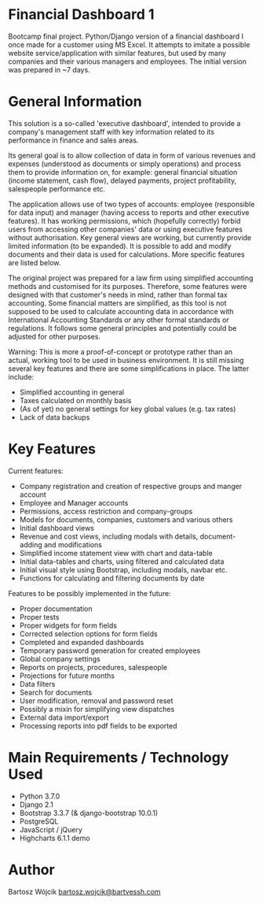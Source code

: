 # Financial Dashboard 1
Bootcamp final project. Python/Django version of a financial dashboard I once made for a customer using MS Excel. It attempts to imitate a possible website service/application with similar features, but used by many companies and their various managers and employees. The initial version was prepared in ~7 days.


# General Information
This solution is a so-called 'executive dashboard', intended to provide a company's management staff with key information related to its performance in finance and sales areas.

Its general goal is to allow collection of data in form of various revenues and expenses (understood as documents or simply operations) and process them to provide information on, for example: general financial situation (income statement, cash flow), delayed payments, project profitability, salespeople performance etc.

The application allows use of two types of accounts: employee (responsible for data input) and manager (having access to reports and other executive features). It has working permissions, which (hopefully correctly) forbid users from accessing other companies' data or using executive features without authorisation. Key general views are working, but currently provide limited information (to be expanded). It is possible to add and modify documents and their data is used for calculations. More specific features are listed below.

The original project was prepared for a law firm using simplified accounting methods and customised for its purposes. Therefore, some features were designed with that customer's needs in mind, rather than formal tax accounting. Some financial matters are simplified, as this tool is not supposed to be used to calculate accounting data in accordance with International Accounting Standards or any other formal standards or regulations. It follows some general principles and potentially could be adjusted for other purposes.

Warning:
This is more a proof-of-concept or prototype rather than an actual, working tool to be used in business environment. It is still missing several key features and there are some simplifications in place. The latter include:
* Simplified accounting in general
* Taxes calculated on monthly basis
* (As of yet) no general settings for key global values (e.g. tax rates)
* Lack of data backups

# Key Features
Current features:
* Company registration and creation of respective groups and manger account
* Employee and Manager accounts
* Permissions, access restriction and company-groups
* Models for documents, companies, customers and various others
* Initial dashboard views
* Revenue and cost views, including modals with details, document-adding and modifications
* Simplified income statement view with chart and data-table
* Initial data-tables and charts, using filtered and calculated data
* Initial visual style using Bootstrap, including modals, navbar etc.
* Functions for calculating and filtering documents by date

Features to be possibly implemented in the future:
* Proper documentation
* Proper tests
* Proper widgets for form fields
* Corrected selection options for form fields
* Completed and expanded dashboards
* Temporary password generation for created employees
* Global company settings
* Reports on projects, procedures, salespeople
* Projections for future months
* Data filters
* Search for documents
* User modification, removal and password reset
* Possibly a mixin for simplifying view dispatches
* External data import/export
* Processing reports into pdf fields to be exported


# Main Requirements / Technology Used
* Python 3.7.0
* Django 2.1
* Bootstrap 3.3.7 (& django-bootstrap 10.0.1)
* PostgreSQL
* JavaScript / jQuery
* Highcharts 6.1.1 demo

# Author
Bartosz Wójcik
bartosz.wojcik@bartvessh.com
